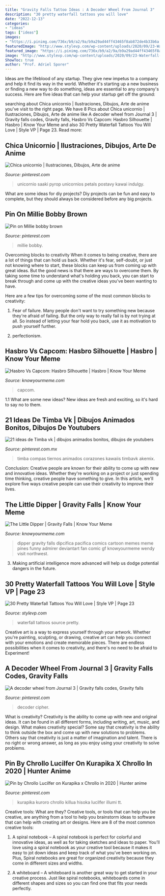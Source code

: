 ```yaml
---
title: "Gravity Falls Tattoo Ideas : A Decoder Wheel From Journal 3"
description: "30 pretty waterfall tattoos you will love"
date: "2022-12-13"
categories:
- "ideas"
tags: ["ideas"]
images:
- "https://i.pinimg.com/736x/b9/a2/9a/b9a29ad44ff43465f8ab872de4b33b6a.jpg"
featuredImage: "http://www.stylevp.com/wp-content/uploads/2020/09/23-Waterfall-Tattoos.jpg"
featured_image: "https://i.pinimg.com/736x/b9/a2/9a/b9a29ad44ff43465f8ab872de4b33b6a.jpg"
image: "http://www.stylevp.com/wp-content/uploads/2020/09/23-Waterfall-Tattoos.jpg"
ShowToc: true
author: "Prof. Adriel Sporer"
---
```



Ideas are the lifeblood of any startup. They give new impetus to a company and help it find its way in the world. Whether it's starting up a new business or finding a new way to do something, ideas are essential to any company's success. Here are five ideas that can help your startup get off the ground: 

	

		
searching about Chica unicornio | Ilustraciones, Dibujos, Arte de anime you've visit to the right page. We have 8 Pics about Chica unicornio | Ilustraciones, Dibujos, Arte de anime like A decoder wheel from Journal 3 | Gravity falls codes, Gravity falls, Hasbro Vs Capcom: Hasbro Silhouette | Hasbro | Know Your Meme and also 30 Pretty Waterfall Tattoos You Will Love | Style VP | Page 23. Read more:
		
    
## Chica Unicornio | Ilustraciones, Dibujos, Arte De Anime

<img loading=lazy src="https://i.pinimg.com/736x/47/f1/d9/47f1d925add6ece520f3be05330fa749.jpg" onerror="this.onerror=null;this.src='https://tse4.mm.bing.net/th?id=OIP.vTkCcTbvQegvILfhNGqnGwHaKe&amp;pid=15.1';" alt="Chica unicornio | Ilustraciones, Dibujos, Arte de anime">

_Source: pinterest.com_

>unicornio saaki pyrop unicornios petals postavy kawai indulgy. 

	

What are some ideas for diy projects?
Diy projects can be fun and easy to complete, but they should always be considered before any big projects.

    
## Pin On Millie Bobby Brown

<img loading=lazy src="https://i.pinimg.com/736x/be/a1/4c/bea14ca060ca3b762d12bef0cf6a9673.jpg" onerror="this.onerror=null;this.src='https://tse3.mm.bing.net/th?id=OIP.dfzC6uJVD3BcVxYenXn37AHaHW&amp;pid=15.1';" alt="Pin on Millie bobby brown">

_Source: pinterest.com_

>millie bobby. 

	

Overcoming blocks to creativity
When it comes to being creative, there are a lot of things that can hold us back. Whether it's fear, self-doubt, or just not knowing where to start, these blocks can keep us from coming up with great ideas.
But the good news is that there are ways to overcome them. By taking some time to understand what's holding you back, you can start to break through and come up with the creative ideas you've been wanting to have.

Here are a few tips for overcoming some of the most common blocks to creativity:

1. Fear of failure. Many people don't want to try something new because they're afraid of failing. But the only way to really fail is by not trying at all. So instead of letting your fear hold you back, use it as motivation to push yourself further.

2. perfectionism.

    
## Hasbro Vs Capcom: Hasbro Silhouette | Hasbro | Know Your Meme

<img loading=lazy src="http://i2.kym-cdn.com/photos/images/facebook/000/282/673/be6.png" onerror="this.onerror=null;this.src='https://tse4.mm.bing.net/th?id=OIP.Tsi-drHyh514RGNuyqdNkwHaFQ&amp;pid=15.1';" alt="Hasbro Vs Capcom: Hasbro Silhouette | Hasbro | Know Your Meme">

_Source: knowyourmeme.com_

>capcom. 

	

1.1 What are some new ideas?
New ideas are fresh and exciting, so it's hard to say no to them.

    
## 21 Ideas De Timba Vk | Dibujos Animados Bonitos, Dibujos De Youtubers

<img loading=lazy src="https://i.pinimg.com/474x/44/5f/40/445f4025942bad82e9ded5a9d400704a.jpg" onerror="this.onerror=null;this.src='https://tse2.mm.bing.net/th?id=OIP.97wSL5ZlCN4e_SPbsYn53wAAAA&amp;pid=15.1';" alt="21 ideas de Timba vk | dibujos animados bonitos, dibujos de youtubers">

_Source: pinterest.com.mx_

>timba compas tiernos animados corazones kawaiis timbavk akemix. 

	

Conclusion:
Creative people are known for their ability to come up with new and innovative ideas. Whether they're working on a project or just spending time thinking, creative people have something to give. In this article, we'll explore five ways creative people can use their creativity to improve their lives.

    
## The Little Dipper | Gravity Falls | Know Your Meme

<img loading=lazy src="http://i1.kym-cdn.com/photos/images/facebook/000/929/555/e7b.jpg" onerror="this.onerror=null;this.src='https://tse4.mm.bing.net/th?id=OIP.f1S74IXkwFx9Jh7vxBfrmQHaOs&amp;pid=15.1';" alt="The Little Dipper | Gravity Falls | Know Your Meme">

_Source: knowyourmeme.com_

>dipper gravity falls dipcifica pacifica comics cartoon memes meme pines funny admirer deviantart fan comic gf knowyourmeme wendy visit northwest. 

	

3. Making artificial intelligence more advanced will help us dodge potential dangers in the future.

    
## 30 Pretty Waterfall Tattoos You Will Love | Style VP | Page 23

<img loading=lazy src="http://www.stylevp.com/wp-content/uploads/2020/09/23-Waterfall-Tattoos.jpg" onerror="this.onerror=null;this.src='https://tse3.mm.bing.net/th?id=OIP.oC4jKogPTm9wMIqBGf1n6QHaJ_&amp;pid=15.1';" alt="30 Pretty Waterfall Tattoos You Will Love | Style VP | Page 23">

_Source: stylevp.com_

>waterfall tattoos source pretty. 

	

Creative art is a way to express yourself through your artwork. Whether you're painting, sculpting, or drawing, creative art can help you connect with your emotions and create memorable pieces. There are endless possibilities when it comes to creativity, and there's no need to be afraid to Experiment!

    
## A Decoder Wheel From Journal 3 | Gravity Falls Codes, Gravity Falls

<img loading=lazy src="https://i.pinimg.com/736x/8c/46/b0/8c46b071114dd8a4cd5048b3d1fa570d.jpg" onerror="this.onerror=null;this.src='https://tse1.mm.bing.net/th?id=OIP.wckr2RKIMBdBjv0Ec9pu4QHaJ3&amp;pid=15.1';" alt="A decoder wheel from Journal 3 | Gravity falls codes, Gravity falls">

_Source: pinterest.com_

>decoder cipher. 

	

What is creativity?
Creativity is the ability to come up with new and original ideas. It can be found in all different forms, including writing, art, music, and design. What makes creativity special? Some say that creativity is the ability to think outside the box and come up with new solutions to problems. Others say that creativity is just a matter of imagination and talent. There is no right or wrong answer, as long as you enjoy using your creativity to solve problems.

    
## Pin By Chrollo Lucilfer On Kurapika X Chrollo In 2020 | Hunter Anime

<img loading=lazy src="https://i.pinimg.com/736x/b9/a2/9a/b9a29ad44ff43465f8ab872de4b33b6a.jpg" onerror="this.onerror=null;this.src='https://tse3.mm.bing.net/th?id=OIP.kibF9A4bxOc8FML7FsSV5QHaJ4&amp;pid=15.1';" alt="Pin by Chrollo Lucilfer on Kurapika x Chrollo in 2020 | Hunter anime">

_Source: pinterest.com_

>kurapika kuroro chrollo killua hisoka lucilfer illumi tt. 

	

Creative tools: What are they?
Creative tools, or tools that can help you be creative, are anything from a tool to help you brainstorm ideas to software that can help with creating art or designs. Here are 8 of the most common creative tools:
1. A spiral notebook – A spiral notebook is perfect for colorful and innovative ideas, as well as for taking sketches and ideas to paper. You’ll love using a spiral notebook as your creative tool because it makes it easy to jot down ideas and keep track of what you’ve been working on. Plus, Spiral notebooks are great for organized creativity because they come in different sizes and widths.

2. A whiteboard – A whiteboard is another great way to get started in your creative process. Just like spiral notebooks, whiteboards come in different shapes and sizes so you can find one that fits your needs perfectly.

